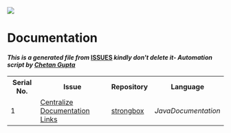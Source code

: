<!DOCTYPE html>
<html><head><link href="../../.meta/style.css" rel="stylesheet"></head><body><img src="https://github.com/ch8n/Hacktoberfest2021/blob/main/assets/logo.png?raw=true" class="center"><h1>Documentation</h1><h4><em>This is a generated file from </em><a href="../../ISSUES.md">ISSUES</a><em> kindly don't delete it</em><em>- Automation script by <a href="https://chetangupta.net/about" target="_blank">Chetan Gupta</a></em></h4><table><tr><th>Serial No.</th><th>Issue</th><th>Repository</th><th>Language</th></tr><tr><td>1</td><td><a href="https://github.com/strongbox/strongbox/issues/1730" target="_blank">Centralize Documentation Links</a></td><td><a href="https://github.com/strongbox/strongbox" target="_blank">strongbox</a></td><td><em>Java</em><em>Documentation</em></td></tr></table></body></html>